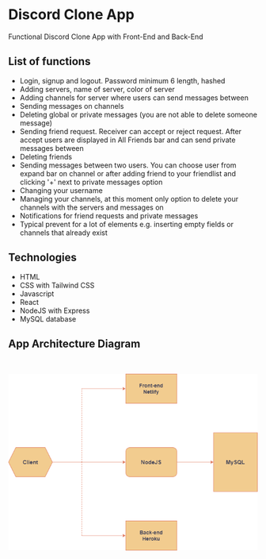 # Discord Clone App

Functional Discord Clone App with Front-End and Back-End

## List of functions

- Login, signup and logout. Password minimum 6 length, hashed
- Adding servers, name of server, color of server
- Adding channels for server where users can send messages between
- Sending messages on channels
- Deleting global or private messages (you are not able to delete someone message)
- Sending friend request. Receiver can accept or reject request. After accept users are displayed in All Friends bar and can send private messages between
- Deleting friends 
- Sending messages between two users. You can choose user from expand bar on channel or after adding friend to your friendlist and clicking '+' next to private messages option
- Changing your username
- Managing your channels, at this moment only option to delete your channels with the servers and messages on
- Notifications for friend requests and private messages
- Typical prevent for a lot of elements e.g. inserting empty fields or channels that already exist

## Technologies

- HTML
- CSS with Tailwind CSS
- Javascript
- React
- NodeJS with Express
- MySQL database

## App Architecture Diagram
<br>

![diagram](./images/discord.png)

